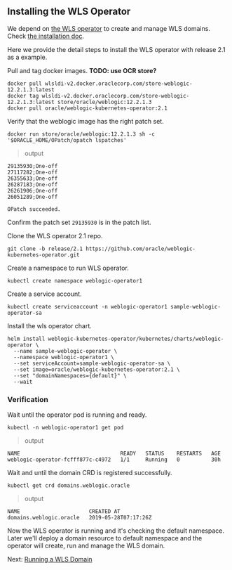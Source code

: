 ## Installing the WLS Operator
We depend on [the WLS operator](https://github.com/oracle/weblogic-kubernetes-operator) to create and manage WLS domains. Check [the installation doc](https://oracle.github.io/weblogic-kubernetes-operator/userguide/managing-operators/installation/).

Here we provide the detail steps to install the WLS operator with release 2.1 as a example.


Pull and tag docker images. **TODO: use OCR store?**
```
docker pull wlsldi-v2.docker.oraclecorp.com/store-weblogic-12.2.1.3:latest
docker tag wlsldi-v2.docker.oraclecorp.com/store-weblogic-12.2.1.3:latest store/oracle/weblogic:12.2.1.3
docker pull oracle/weblogic-kubernetes-operator:2.1
```
Verify that the weblogic image has the right patch set.
```
docker run store/oracle/weblogic:12.2.1.3 sh -c '$ORACLE_HOME/OPatch/opatch lspatches'
```
> output
```
29135930;One-off
27117282;One-off
26355633;One-off
26287183;One-off
26261906;One-off
26051289;One-off

OPatch succeeded.
```
Confirm the patch set `29135930` is in the patch list.

Clone the WLS operator 2.1 repo.
```
git clone -b release/2.1 https://github.com/oracle/weblogic-kubernetes-operator.git
```
Create a namespace to run WLS operator.
```
kubectl create namespace weblogic-operator1
```
Create a service account.
```
kubectl create serviceaccount -n weblogic-operator1 sample-weblogic-operator-sa
```
Install the wls operator chart.
```
helm install weblogic-kubernetes-operator/kubernetes/charts/weblogic-operator \
  --name sample-weblogic-operator \
  --namespace weblogic-operator1 \
  --set serviceAccount=sample-weblogic-operator-sa \
  --set image=oracle/weblogic-kubernetes-operator:2.1 \
  --set "domainNamespaces={default}" \
  --wait
```

### Verification
Wait until the operator pod is running and ready.
```
kubectl -n weblogic-operator1 get pod
```
> output
```
NAME                                READY   STATUS    RESTARTS   AGE
weblogic-operator-fcfff877c-c4972   1/1     Running   0          30h
```
Wait and until the domain CRD is registered successfully.
```
kubectl get crd domains.weblogic.oracle
```
> output
```
NAME                      CREATED AT
domains.weblogic.oracle   2019-05-28T07:17:26Z
```

Now the WLS operator is running and it's checking the default namespace. Later we'll deploy a domain resource to default namespace and the operator will create, run and manage the WLS domain.

Next: [Running a WLS Domain](04-wls-domain.md)


